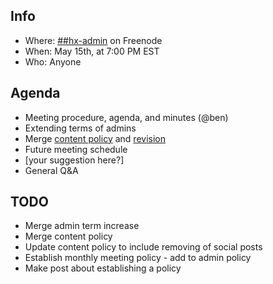 ## Info
* Where: [##hx-admin](https://kiwiirc.com/client/chat.freenode.net/##hx-admin) on Freenode
* When: May 15th, at 7:00 PM EST
* Who: Anyone

## Agenda
* Meeting procedure, agenda, and minutes (@ben)
* Extending terms of admins
* Merge [content policy](https://github.com/wearehx/policies/pull/2) and [revision](https://github.com/wearehx/policies/pull/13)
* Future meeting schedule
* [your suggestion here?]
* General Q&A

## TODO
* Merge admin term increase
* Merge content policy
* Update content policy to include removing of social posts
* Establish monthly meeting policy - add to admin policy
* Make post about establishing a policy
